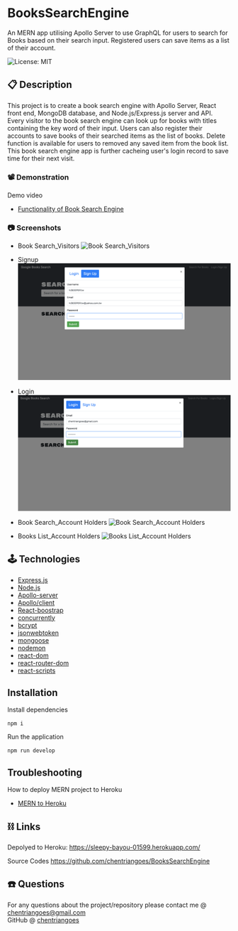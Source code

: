 # BooksSearchEngine
An MERN app utilising Apollo Server to use GraphQL for users to search for Books based on their search input. Registered users can save items as a list of their account.

![License: MIT](https://img.shields.io/badge/License-MIT-yellow.svg)

## 📋 Description
This project is to create a book search engine with Apollo Server, React front end, MongoDB database, and Node.js/Express.js server and API. Every visitor to the book search engine can look up for books with titles containing the key word of their input. Users can also register their accounts to save books of their searched items as the list of books. Delete function is available for users to removed any saved item from the book list. This book search engine app is further cacheing user's login record to save time for their next visit.

### 📽 Demonstration
Demo video 
* [Functionality of Book Search Engine](https://drive.google.com/file/d/10N57ULeUeptBYV0pRnOJawQwj55V6QYE/view?usp=sharing)

### 📷 Screenshots
* Book Search_Visitors
![Book Search_Visitors](./server/images/Google-Book-Search_Visitors.png)

* Signup
![Signup](./server/images/Signup.png)

* Login
![Login](./server/images/Login.png)

* Book Search_Account Holders
![Book Search_Account Holders](./server/images/Google-Book-Search_Account%20Holder.png)

* Books List_Account Holders
![Books List_Account Holders](./server/images/Books%20List.png)

## 🕹 Technologies
* [Express.js](https://www.npmjs.com/package/express.js)
* [Node.js](https://www.npmjs.com/package/node.js)
* [Apollo-server](https://www.apollographql.com/docs/apollo-server/v2/getting-started)
* [Apollo/client](https://www.apollographql.com/docs/react/get-started)
* [React-boostrap](https://react-bootstrap.github.io/getting-started/introduction)
* [concurrently](https://www.npmjs.com/package/concurrently)
* [bcrypt](https://www.npmjs.com/package/bcrypt)
* [jsonwebtoken](https://www.npmjs.com/package/jsonwebtoken)
* [mongoose](https://www.npmjs.com/package/mongoose)
* [nodemon](https://www.npmjs.com/package/nodemon)
* [react-dom](https://www.npmjs.com/package/react-dom)
* [react-router-dom](https://www.npmjs.com/package/react-router-dom)
* [react-scripts](https://www.npmjs.com/package/react-scripts)

## Installation
Install dependencies
```
npm i
```

Run the application
```
npm run develop
```

## Troubleshooting
How to deploy MERN project to Heroku
* [MERN to Heroku](https://coding-boot-camp.github.io/full-stack/mongodb/deploy-with-heroku-and-mongodb-atlas)

## ⛓ Links
Depolyed to Heroku:
https://sleepy-bayou-01599.herokuapp.com/
 
Source Codes
https://github.com/chentriangoes/BooksSearchEngine

## ☎️ Questions
For any questions about the project/repository please contact me @ [chentriangoes@gmail.com](mailto:chentriangoes@gmail.com) </br>
GitHub @ [chentriangoes](https://github.com/chentriangoes) 
